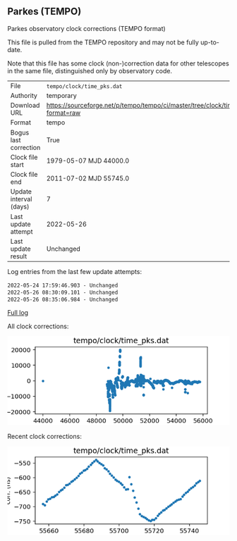 
Parkes (TEMPO)
---------------------------
Parkes observatory clock corrections (TEMPO format)

This file is pulled from the TEMPO repository and may not be fully up-to-date.

Note that this file has some clock (non-)correction data for other telescopes
in the same file, distinguished only by observatory code.

|     |     |
|:--- |:--- |
| File | `tempo/clock/time_pks.dat` |
| Authority | temporary |
| Download URL | <https://sourceforge.net/p/tempo/tempo/ci/master/tree/clock/time_pks.dat?format=raw> |
| Format | tempo |
| Bogus last correction | True |
| Clock file start | 1979-05-07 MJD 44000.0 |
| Clock file end | 2011-07-02 MJD 55745.0 |
| Update interval (days) | 7 |
| Last update attempt | 2022-05-26 |
| Last update result | Unchanged |

Log entries from the last few update attempts:
```
2022-05-24 17:59:46.903 - Unchanged
2022-05-26 08:30:09.101 - Unchanged
2022-05-26 08:35:06.984 - Unchanged
```
[Full log](https://raw.githubusercontent.com/nanograv/pulsar-clock-corrections/main/log/tempo/clock/time_pks.dat.log)


All clock corrections:

![plot of all clock corrections](tempo/clock/time_pks.dat.png "All corrections")

Recent clock corrections:

![plot of recent clock corrections](tempo/clock/time_pks.dat.short.png "Recent corrections")

